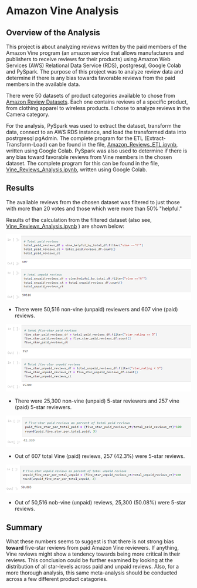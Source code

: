# Amazon Vine Analysis

## Overview of the Analysis
This project is about analyzing reviews written by the paid members of the Amazon Vine program (an amazon service that allows manufacturers and publishers to receive reviews for their products) using Amazon Web Services (AWS) Relational Data Service (RDS), postgresql, Google Colab and PySpark. The purpose of this project was to analyze review data and determine if there is any bias towards favorable reviews from the paid members in the available data.

There were 50 datasets of product categories available to chose from [Amazon Review Datasets](https://s3.amazonaws.com/amazon-reviews-pds/tsv/index.txt). Each one contains reviews of a specific product, from clothing apparel to wireless products. I chose to analyze reviews in the Camera category.

For the analysis, PySpark was used to extract the dataset, transform the data, connect to an AWS RDS instance, and load the transformed data into postrgresql pgAdmin. The complete program for the ETL (Extract-Transform-Load) can be found in the file, [Amazon_Reviews_ETL.ipynb](https://github.com/dshetty100/Amazon_Vine_Analysis/blob/main/Amazon_Reviews_ETL.ipynb), written using Google Colab. PySpark was also used to determine if there is any bias toward favorable reviews from Vine members in the chosen dataset. The complete program for this can be found in the file, [Vine_Reviews_Analysis.ipynb](https://github.com/dshetty100/Amazon_Vine_Analysis/blob/main/Vine_Review_Analysis.ipynb), written using Google Colab.


## Results

The available reviews from the chosen dataset was filtered to just those with more than 20 votes and those which were more than 50% "helpful."


Results of the calculation from the filtered dataset (also see, [Vine_Reviews_Analysis.ipynb](https://github.com/dshetty100/Amazon_Vine_Analysis/blob/main/Vine_Review_Analysis.ipynb) ) are shown below:

![Paid and Unpaid Reviews](Images/paid-unpaid-reviews.png)
* There were 50,516 non-vine (unpaid) reviewers and 607 vine (paid) reviews.

![Five-star Paid and Unpaid Reviews](Images/paid-unpaid-5star-reviews.png)
* There were 25,300 non-vine (unpaid) 5-star reviewers and 257 vine (paid) 5-star reviewers.

![Five-star reviews as percent of paid reviews](Images/paid-5star-reviews-percentage.png)
* Out of 607 total Vine (paid) reviews, 257 (42.3%) were 5-star reviews.

![Five-star reviews as percent of non-paid reviews](Images/unpaid-5star-reviews-percentage.png)
* Out of 50,516 nob-vine (unpaid) reviews, 25,300 (50.08%) were 5-star reviews.

## Summary 
What these numbers seems to suggest is that there is not strong bias **toward** five-star reviews from paid Amazon Vine reviewers. If anything, Vine reviews might show a tendency towards being more critical in their reviews. This conclusion could be further examined by looking at the distribution of all star-levels across paid and unpaid reviews. Also, for a more thorough analysis, this same meta-analysis should be conducted across a few different product catagories.
